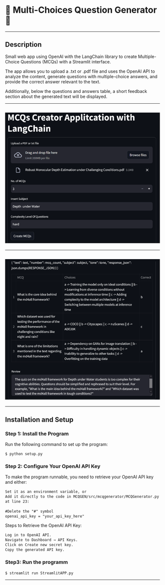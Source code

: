 # 🚀 Multi-Choices Question Generator 🚀

---

## Description

Small web app using OpenAI with the LangChain library to create Multiple-Choice Questions (MCQs) with a Streamlit interface.

The app allows you to upload a .txt or .pdf file and uses the OpenAI API to analyze the content, generate questions with multiple-choice answers, and provide the correct answer relevant to the text.

Additionally, below the questions and answers table, a short feedback section about the generated text will be displayed.

---
![Example Image](images/Input_image.png "Input")
---

---
![Example Image](images/Output_image.png "Output")
---

---

## Installation and Setup


### Step 1: Install the Program

Run the following command to set up the program:

    $ python setup.py

### Step 2: Configure Your OpenAI API Key

To make the program runnable, you need to retrieve your OpenAI API key and either:

    Set it as an environment variable, or
    Add it directly to the code in MCQGEN/src/mcqgenerator/MCQGenerator.py at line 23:
    
    #Delete the "#" symbol
    openai_api_key = "your_api_key_here"

Steps to Retrieve the OpenAI API Key:

    Log in to OpenAI API.
    Navigate to Dashboard → API Keys.
    Click on Create new secret key.
    Copy the generated API key.

### Step3: Run the programm

    $ streamlit run StreamlitAPP.py

---
